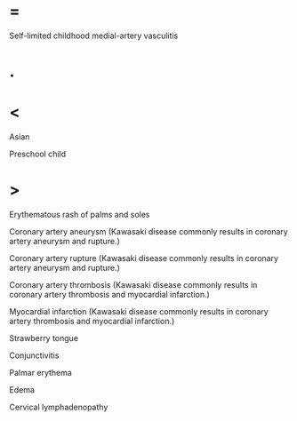 # =

Self-limited childhood medial-artery vasculitis

# .

# <

Asian

Preschool child

# >

Erythematous rash of palms and soles

Coronary artery aneurysm (Kawasaki disease commonly results in coronary artery aneurysm and rupture.)

Coronary artery rupture (Kawasaki disease commonly results in coronary artery aneurysm and rupture.)

Coronary artery thrombosis (Kawasaki disease commonly results in coronary artery thrombosis and myocardial infarction.)

Myocardial infarction (Kawasaki disease commonly results in coronary artery thrombosis and myocardial infarction.)

Strawberry tongue

Conjunctivitis

Palmar erythema

Edema

Cervical lymphadenopathy
